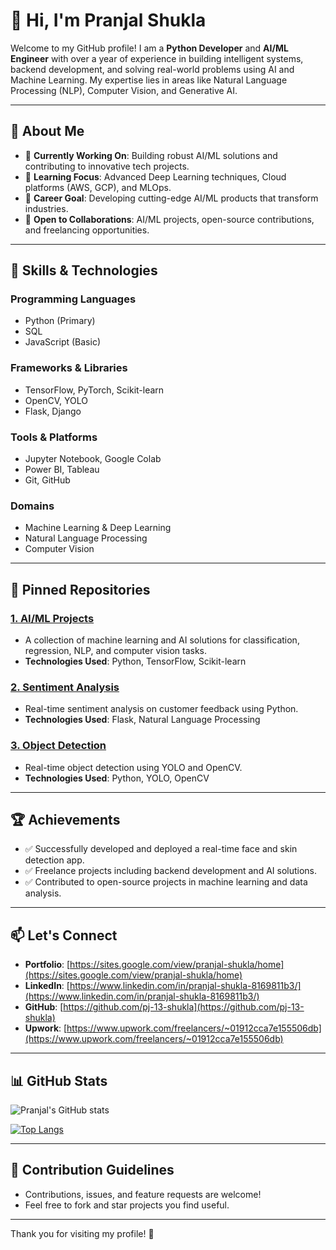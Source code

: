 # 👋 Hi, I'm Pranjal Shukla

Welcome to my GitHub profile! I am a **Python Developer** and **AI/ML Engineer** with over a year of experience in building intelligent systems, backend development, and solving real-world problems using AI and Machine Learning. My expertise lies in areas like Natural Language Processing (NLP), Computer Vision, and Generative AI.

---

## 🌟 About Me

- 🔭 **Currently Working On**: Building robust AI/ML solutions and contributing to innovative tech projects.
- 🌱 **Learning Focus**: Advanced Deep Learning techniques, Cloud platforms (AWS, GCP), and MLOps.
- 🎯 **Career Goal**: Developing cutting-edge AI/ML products that transform industries.
- 🤝 **Open to Collaborations**: AI/ML projects, open-source contributions, and freelancing opportunities.

---

## 🚀 Skills & Technologies

### **Programming Languages**
- Python (Primary)
- SQL
- JavaScript (Basic)

### **Frameworks & Libraries**
- TensorFlow, PyTorch, Scikit-learn
- OpenCV, YOLO
- Flask, Django

### **Tools & Platforms**
- Jupyter Notebook, Google Colab
- Power BI, Tableau
- Git, GitHub

### **Domains**
- Machine Learning & Deep Learning
- Natural Language Processing
- Computer Vision

---

## 📌 Pinned Repositories

### [1. AI/ML Projects](https://github.com/pj-13-shukla/AI-ML-Projects)
- A collection of machine learning and AI solutions for classification, regression, NLP, and computer vision tasks.
- **Technologies Used**: Python, TensorFlow, Scikit-learn

### [2. Sentiment Analysis](https://github.com/pj-13-shukla/Sentiment-Analysis)
- Real-time sentiment analysis on customer feedback using Python.
- **Technologies Used**: Flask, Natural Language Processing

### [3. Object Detection](https://github.com/pj-13-shukla/Object-Detection)
- Real-time object detection using YOLO and OpenCV.
- **Technologies Used**: Python, YOLO, OpenCV

---

## 🏆 Achievements

- ✅ Successfully developed and deployed a real-time face and skin detection app.
- ✅ Freelance projects including backend development and AI solutions.
- ✅ Contributed to open-source projects in machine learning and data analysis.

---

## 📫 Let's Connect

- **Portfolio**: [https://sites.google.com/view/pranjal-shukla/home](https://sites.google.com/view/pranjal-shukla/home)
- **LinkedIn**: [https://www.linkedin.com/in/pranjal-shukla-8169811b3/](https://www.linkedin.com/in/pranjal-shukla-8169811b3/)
- **GitHub**: [https://github.com/pj-13-shukla](https://github.com/pj-13-shukla)
- **Upwork**: [https://www.upwork.com/freelancers/~01912cca7e155506db](https://www.upwork.com/freelancers/~01912cca7e155506db)

---

## 📊 GitHub Stats

![Pranjal's GitHub stats](https://github-readme-stats.vercel.app/api?username=pj-13-shukla&show_icons=true&theme=radical)

[![Top Langs](https://github-readme-stats.vercel.app/api/top-langs/?username=pj-13-shukla&layout=compact&theme=radical)](https://github.com/anuraghazra/github-readme-stats)

---

## 🤝 Contribution Guidelines

- Contributions, issues, and feature requests are welcome!
- Feel free to fork and star projects you find useful.

---

Thank you for visiting my profile! 🙌

